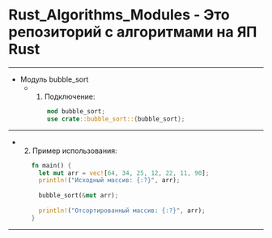 # Rust_Algorithms_Modules - Это репозиторий с алгоритмами на ЯП Rust
---
- Модуль bubble_sort
  - 1. Подключение:
    ```rust
        mod bubble_sort;
        use crate::bubble_sort::{bubble_sort};
    ```
---
  - 2. Пример использования:
     ```rust
        fn main() {
          let mut arr = vec![64, 34, 25, 12, 22, 11, 90];
          println!("Исходный массив: {:?}", arr);
          
          bubble_sort(&mut arr);
            
          println!("Отсортированный массив: {:?}", arr);
        }
      ```
---
